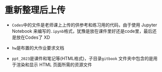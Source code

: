 # 重新整理后上传

- `Codes`中的文件是老师课上上传的供参考和练习用的代码，由于使用 Jupyter Notebook 来编写的`.ipynb`格式，犹豫是放在课件里好还是code里，最后还是放在Codes了  XD

- `hw`是布置的大作业要求文档

- `ppt_2023`是课件和笔记等(HTML格式)，子目录`gitbook` 文件夹中包含的是用于渲染和显示 HTML 页面所需的资源文件